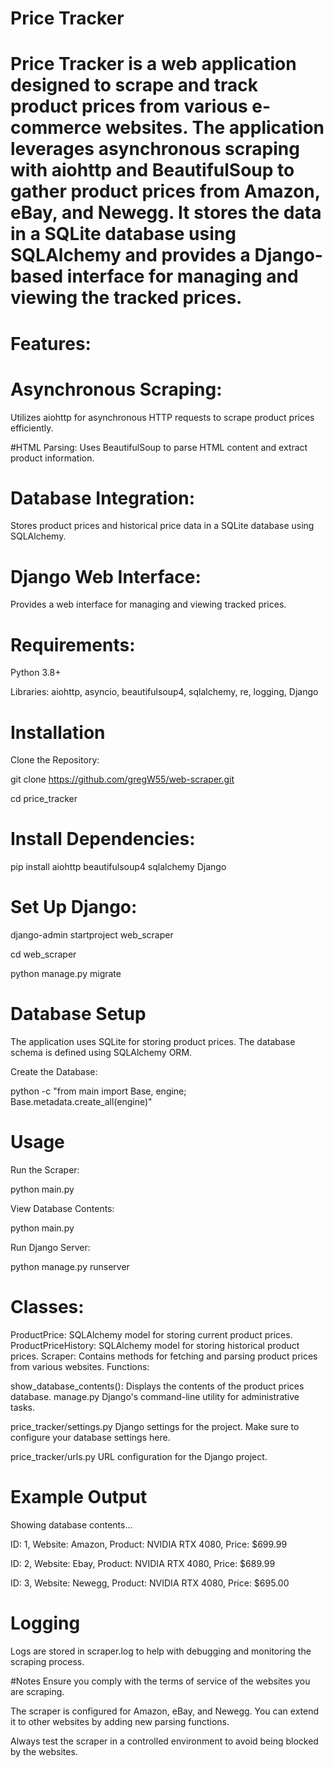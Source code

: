 # Price Tracker
# Price Tracker is a web application designed to scrape and track product prices from various e-commerce websites. The application leverages asynchronous scraping with aiohttp and BeautifulSoup to gather product prices from Amazon, eBay, and Newegg. It stores the data in a SQLite database using SQLAlchemy and provides a Django-based interface for managing and viewing the tracked prices.

# Features:

# Asynchronous Scraping:
Utilizes aiohttp for asynchronous HTTP requests to scrape product prices efficiently.

#HTML Parsing: 
Uses BeautifulSoup to parse HTML content and extract product information.

# Database Integration: 
Stores product prices and historical price data in a SQLite database using SQLAlchemy.

# Django Web Interface:
Provides a web interface for managing and viewing tracked prices.

# Requirements:

Python 3.8+

Libraries: aiohttp, asyncio, beautifulsoup4, sqlalchemy, re, logging, Django

# Installation

Clone the Repository:

git clone https://github.com/gregW55/web-scraper.git

cd price_tracker

# Install Dependencies:

pip install aiohttp beautifulsoup4 sqlalchemy Django

# Set Up Django:

django-admin startproject web_scraper

cd web_scraper

python manage.py migrate

# Database Setup

The application uses SQLite for storing product prices. The database schema is defined using SQLAlchemy ORM.

Create the Database:

python -c "from main import Base, engine; Base.metadata.create_all(engine)"

# Usage

Run the Scraper:

python main.py

View Database Contents:

python main.py

Run Django Server:

python manage.py runserver


# Classes:

ProductPrice: SQLAlchemy model for storing current product prices.
ProductPriceHistory: SQLAlchemy model for storing historical product prices.
Scraper: Contains methods for fetching and parsing product prices from various websites.
Functions:

show_database_contents(): Displays the contents of the product prices database.
manage.py
Django's command-line utility for administrative tasks.

price_tracker/settings.py
Django settings for the project. Make sure to configure your database settings here.

price_tracker/urls.py
URL configuration for the Django project.

# Example Output

Showing database contents...

ID: 1, Website: Amazon, Product: NVIDIA RTX 4080, Price: $699.99

ID: 2, Website: Ebay, Product: NVIDIA RTX 4080, Price: $689.99

ID: 3, Website: Newegg, Product: NVIDIA RTX 4080, Price: $695.00

# Logging
Logs are stored in scraper.log to help with debugging and monitoring the scraping process.

#Notes
Ensure you comply with the terms of service of the websites you are scraping.

The scraper is configured for Amazon, eBay, and Newegg. You can extend it to other websites by adding new parsing functions.

Always test the scraper in a controlled environment to avoid being blocked by the websites.
